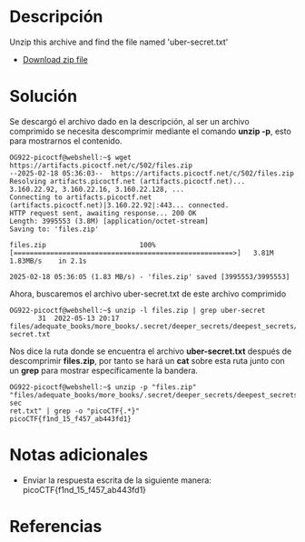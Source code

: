 # **Descripción**

Unzip this archive and find the file named 'uber-secret.txt'

- [Download zip file](https://artifacts.picoctf.net/c/502/files.zip)
# **Solución**

Se descargó el archivo dado en la descripción, al ser un archivo comprimido se necesita descomprimir mediante el comando **unzip -p**, esto para mostrarnos el contenido.

```
OG922-picoctf@webshell:~$ wget https://artifacts.picoctf.net/c/502/files.zip
--2025-02-18 05:36:03--  https://artifacts.picoctf.net/c/502/files.zip
Resolving artifacts.picoctf.net (artifacts.picoctf.net)... 3.160.22.92, 3.160.22.16, 3.160.22.128, ...
Connecting to artifacts.picoctf.net (artifacts.picoctf.net)|3.160.22.92|:443... connected.
HTTP request sent, awaiting response... 200 OK
Length: 3995553 (3.8M) [application/octet-stream]
Saving to: 'files.zip'

files.zip                       100%[======================================================>]   3.81M  1.83MB/s    in 2.1s    

2025-02-18 05:36:05 (1.83 MB/s) - 'files.zip' saved [3995553/3995553]
```

Ahora, buscaremos el archivo uber-secret.txt de este archivo comprimido

```
OG922-picoctf@webshell:~$ unzip -l files.zip | grep uber-secret
       31  2022-05-13 20:17   files/adequate_books/more_books/.secret/deeper_secrets/deepest_secrets/uber-secret.txt
```
Nos dice la ruta donde se encuentra el archivo **uber-secret.txt** después de descomprimir **files.zip**, por tanto se hará un **cat** sobre esta ruta junto con un **grep** para mostrar específicamente la bandera.

```
OG922-picoctf@webshell:~$ unzip -p "files.zip" "files/adequate_books/more_books/.secret/deeper_secrets/deepest_secrets/uber-sec
ret.txt" | grep -o "picoCTF{.*}"
picoCTF{f1nd_15_f457_ab443fd1}
```

# **Notas adicionales**

- Enviar la respuesta escrita de la siguiente manera: picoCTF{f1nd_15_f457_ab443fd1}
# **Referencias**